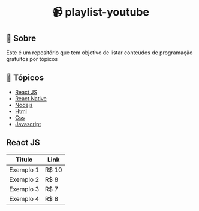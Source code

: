 <h1 align="center">📹 playlist-youtube</h1>

## 💬 Sobre
Este é um repositório que tem objetivo de listar conteúdos de programação gratuitos por tópicos

## 📌 Tópicos
* <a href="">React JS</a>
* <a href="">React Native</a>
* <a href="">Nodejs</a>
* <a href="">Html</a>
* <a href="">Css</a>
* <a href="">Javascript</a>

## React JS
Titulo | Link
--------- | ------
Exemplo 1 | R$ 10
Exemplo 2 | R$ 8
Exemplo 3 | R$ 7
Exemplo 4 | R$ 8
